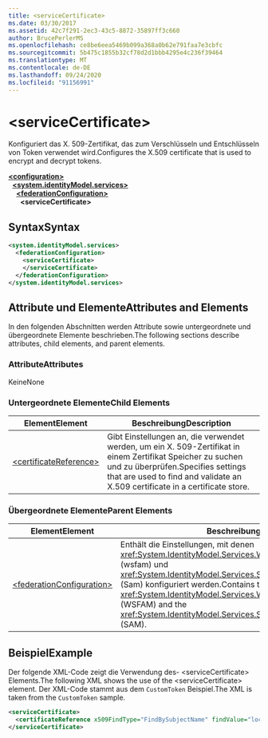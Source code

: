 ```yaml
---
title: <serviceCertificate>
ms.date: 03/30/2017
ms.assetid: 42c7f291-2ec3-43c5-8872-35897ff3c660
author: BrucePerlerMS
ms.openlocfilehash: ce8be6eea5469b099a368a0b62e791faa7e3cbfc
ms.sourcegitcommit: 5b475c1855b32cf78d2d1bbb4295e4c236f39464
ms.translationtype: MT
ms.contentlocale: de-DE
ms.lasthandoff: 09/24/2020
ms.locfileid: "91156991"
---
```

# \<serviceCertificate>

<span data-ttu-id="00ea9-101">Konfiguriert das X. 509-Zertifikat, das zum Verschlüsseln und Entschlüsseln von Token verwendet wird.</span><span class="sxs-lookup"><span data-stu-id="00ea9-101">Configures the X.509 certificate that is used to encrypt and decrypt tokens.</span></span>  
  
[**\<configuration>**](../configuration-element.md)\
&nbsp;&nbsp;[**\<system.identityModel.services>**](system-identitymodel-services.md)\
&nbsp;&nbsp;&nbsp;&nbsp;[**\<federationConfiguration>**](federationconfiguration.md)\
&nbsp;&nbsp;&nbsp;&nbsp;&nbsp;&nbsp;**\<serviceCertificate>**  
  
## <a name="syntax"></a><span data-ttu-id="00ea9-102">Syntax</span><span class="sxs-lookup"><span data-stu-id="00ea9-102">Syntax</span></span>  
  
```xml  
<system.identityModel.services>  
  <federationConfiguration>  
    <serviceCertificate>  
    </serviceCertificate>  
  </federationConfiguration>  
</system.identityModel.services>  
```  
  
## <a name="attributes-and-elements"></a><span data-ttu-id="00ea9-103">Attribute und Elemente</span><span class="sxs-lookup"><span data-stu-id="00ea9-103">Attributes and Elements</span></span>  

 <span data-ttu-id="00ea9-104">In den folgenden Abschnitten werden Attribute sowie untergeordnete und übergeordnete Elemente beschrieben.</span><span class="sxs-lookup"><span data-stu-id="00ea9-104">The following sections describe attributes, child elements, and parent elements.</span></span>  
  
### <a name="attributes"></a><span data-ttu-id="00ea9-105">Attribute</span><span class="sxs-lookup"><span data-stu-id="00ea9-105">Attributes</span></span>  

 <span data-ttu-id="00ea9-106">Keine</span><span class="sxs-lookup"><span data-stu-id="00ea9-106">None</span></span>  
  
### <a name="child-elements"></a><span data-ttu-id="00ea9-107">Untergeordnete Elemente</span><span class="sxs-lookup"><span data-stu-id="00ea9-107">Child Elements</span></span>  
  
|<span data-ttu-id="00ea9-108">Element</span><span class="sxs-lookup"><span data-stu-id="00ea9-108">Element</span></span>|<span data-ttu-id="00ea9-109">Beschreibung</span><span class="sxs-lookup"><span data-stu-id="00ea9-109">Description</span></span>|  
|-------------|-----------------|  
|[\<certificateReference>](certificatereference.md)|<span data-ttu-id="00ea9-110">Gibt Einstellungen an, die verwendet werden, um ein X. 509-Zertifikat in einem Zertifikat Speicher zu suchen und zu überprüfen.</span><span class="sxs-lookup"><span data-stu-id="00ea9-110">Specifies settings that are used to find and validate an X.509 certificate in a certificate store.</span></span>|  
  
### <a name="parent-elements"></a><span data-ttu-id="00ea9-111">Übergeordnete Elemente</span><span class="sxs-lookup"><span data-stu-id="00ea9-111">Parent Elements</span></span>  
  
|<span data-ttu-id="00ea9-112">Element</span><span class="sxs-lookup"><span data-stu-id="00ea9-112">Element</span></span>|<span data-ttu-id="00ea9-113">Beschreibung</span><span class="sxs-lookup"><span data-stu-id="00ea9-113">Description</span></span>|  
|-------------|-----------------|  
|[\<federationConfiguration>](federationconfiguration.md)|<span data-ttu-id="00ea9-114">Enthält die Einstellungen, mit denen <xref:System.IdentityModel.Services.WSFederationAuthenticationModule> (wsfam) und <xref:System.IdentityModel.Services.SessionAuthenticationModule> (Sam) konfiguriert werden.</span><span class="sxs-lookup"><span data-stu-id="00ea9-114">Contains the settings that configure the <xref:System.IdentityModel.Services.WSFederationAuthenticationModule> (WSFAM) and the <xref:System.IdentityModel.Services.SessionAuthenticationModule> (SAM).</span></span>|  
  
## <a name="example"></a><span data-ttu-id="00ea9-115">Beispiel</span><span class="sxs-lookup"><span data-stu-id="00ea9-115">Example</span></span>  

 <span data-ttu-id="00ea9-116">Der folgende XML-Code zeigt die Verwendung des- \<serviceCertificate> Elements.</span><span class="sxs-lookup"><span data-stu-id="00ea9-116">The following XML shows the use of the \<serviceCertificate> element.</span></span> <span data-ttu-id="00ea9-117">Der XML-Code stammt aus dem `CustomToken` Beispiel.</span><span class="sxs-lookup"><span data-stu-id="00ea9-117">The XML is taken from the `CustomToken` sample.</span></span>  
  
```xml  
<serviceCertificate>  
  <certificateReference x509FindType="FindBySubjectName" findValue="localhost" storeLocation="LocalMachine" storeName="My"/>  
</serviceCertificate>  
```
